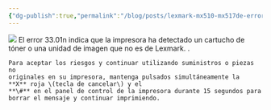 ```yaml
---
{"dg-publish":true,"permalink":"/blog/posts/lexmark-mx510-mx517de-error-33-01-n-solucion/","dgPassFrontmatter":true}
---
```


![](../fetched_images\rect1620.png)
  El error 33.01n indica que la impresora ha detectado un cartucho de tóner o
  una unidad de imagen que no es de Lexmark. . 

    Para aceptar los riesgos y continuar utilizando suministros o piezas no
    originales en su impresora, mantenga pulsados simultáneamente la
    **X** roja \(tecla de cancelar\) y el
    **\#** en el panel de control de la impresora durante 15 segundos para
    borrar el mensaje y continuar imprimiendo. 
  
